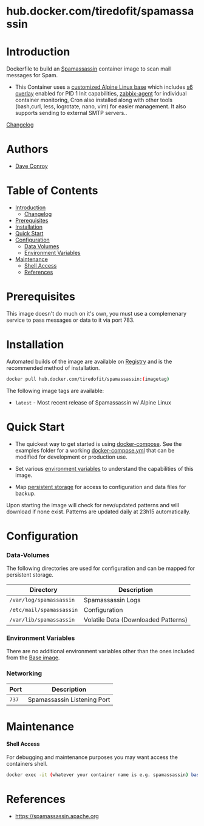 # hub.docker.com/tiredofit/spamassassin

# Introduction

Dockerfile to build an [Spamassassin](https://spamassassin.apache.org) container image to scan mail messages for Spam.

* This Container uses a [customized Alpine Linux base](https://hub.docker.com/r/tiredofit/alpine) which includes [s6 overlay](https://github.com/just-containers/s6-overlay) enabled for PID 1 Init capabilities, [zabbix-agent](https://zabbix.org) for individual container monitoring, Cron also installed along with other tools (bash,curl, less, logrotate, nano, vim) for easier management. It also supports sending to external SMTP servers..



[Changelog](CHANGELOG.md)

# Authors

- [Dave Conroy](https://github.com/tiredofit/)

# Table of Contents

- [Introduction](#introduction)
    - [Changelog](CHANGELOG.md)
- [Prerequisites](#prerequisites)
- [Installation](#installation)
- [Quick Start](#quick-start)
- [Configuration](#configuration)
    - [Data Volumes](#data-volumes)
    - [Environment Variables](#environmentvariables)   
- [Maintenance](#maintenance)
    - [Shell Access](#shell-access)
   - [References](#references)

# Prerequisites

This image doesn't do much on it's own, you must use a complemenary service to pass messages or data to it via port 783.


# Installation

Automated builds of the image are available on [Registry](https://hub.docker.com/tiredofit/spamassassin) and is the recommended method of installation.


```bash
docker pull hub.docker.com/tiredofit/spamassassin:(imagetag)
```

The following image tags are available:
* `latest` - Most recent release of Spamassassin w/ Alpine Linux

# Quick Start

* The quickest way to get started is using [docker-compose](https://docs.docker.com/compose/). See the examples folder for a working [docker-compose.yml](examples/docker-compose.yml) that can be modified for development or production use.

* Set various [environment variables](#environment-variables) to understand the capabilities of this image.
* Map [persistent storage](#data-volumes) for access to configuration and data files for backup.

Upon starting the image will check for new/updated patterns and will download if none exist. Patterns are updated daily at 23h15 automatically.

# Configuration

### Data-Volumes

The following directories are used for configuration and can be mapped for persistent storage.

| Directory | Description |
|-----------|-------------|
| `/var/log/spamassassin` | Spamassassin Logs |
| `/etc/mail/spamassassin` | Configuration |
| `/var/lib/spamassassin` | Volatile Data (Downloaded Patterns)
    
### Environment Variables

There are no additional environment variables other than the ones included from the [Base image](https://hub.docker.com/r/tiredofit/alpine).

### Networking

| Port | Description |
|-----------|-------------|
| `737` | Spamassassin Listening Port |

# Maintenance

#### Shell Access

For debugging and maintenance purposes you may want access the containers shell. 

```bash
docker exec -it (whatever your container name is e.g. spamassassin) bash
```

# References

* https://spamassassin.apache.org
